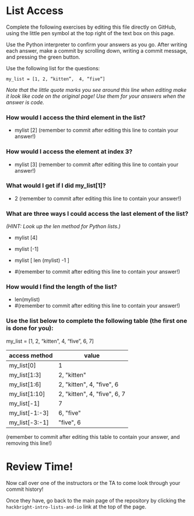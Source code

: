 # List Access

Complete the following exercises by editing this file directly on GitHub, using the little pen symbol at the top right of the text box on this page.

Use the Python interpreter to confirm your answers as you go.  After writing each answer, make a commit by scrolling down, writing a commit message, and pressing the green button.

Use the following list for the questions:

`my_list = [1, 2, “kitten”,  4, “five”]`

*Note that the little quote marks you see around this line when editing make it look like code on the original page!  Use them for your answers when the answer is code.*

### How would I access the third element in the list? 

- mylist [2] (remember to commit after editing this line to contain your answer!)

### How would I access the element at index 3? 

- mylist [3] (remember to commit after editing this line to contain your answer!)

### What would I get if I did my_list[1]?

- 2 (remember to commit after editing this line to contain your answer!)

### What are three ways I could access the last element of the list?
*(HINT: Look up the len method for Python lists.)*

- mylist [4]
- mylist [-1]
- mylist [ len (mylist) -1 ]

- #(remember to commit after editing this line to contain your answer!)

### How would I find the length of the list?

- len(mylist) 
- #(remember to commit after editing this line to contain your answer!)

### Use the list below to complete the following table (the first one is done for you):
my_list = [1, 2, “kitten”,  4, “five”, 6, 7]

access method | value
--------------|---------
my_list[0]    | 1
my_list[1:3]  |2, "kitten"
my_list[1:6]  |2, "kitten", 4, "five", 6
my_list[1:10] |2, "kitten", 4, "five", 6, 7
my_list[-1]   |7
my_list[-1:-3]|6, "five"
my_list[-3:-1]|"five", 6


(remember to commit after editing this table to contain your answer, and removing this line!)

# Review Time!

Now call over one of the instructors or the TA to come look through your commit history! 

Once they have, go back to the main page of the repository by clicking the `hackbright-intro-lists-and-io` link at the top of the page.
